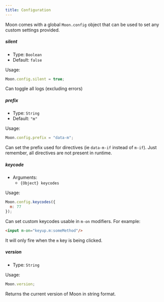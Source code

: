 ```yaml
---
title: Configuration
---
```


Moon comes with a global `Moon.config` object that can be used to set any custom settings provided.

##### **silent**

- Type: `Boolean`
- Default: `false`

Usage:
```js
Moon.config.silent = true;
```

Can toggle all logs (excluding errors)

##### **prefix**

- Type: `String`
- Default: `"m"`

Usage:
```js
Moon.config.prefix = "data-m";
```

Can set the prefix used for directives (ie `data-m-if` instead of `m-if`). Just remember, all directives are not present in runtime.

##### **keycode**

- Arguments:
  - `{Object} keycodes`

Usage:
```js
Moon.config.keycodes({
  m: 77
});
```

Can set custom keycodes usable in `m-on` modifiers. For example:

```html
<input m-on="keyup.m:someMethod"/>
```

It will only fire when the `m` key is being clicked.

##### **version**

- Type: `String`

Usage:

```js
Moon.version;
```

Returns the current version of Moon in string format.

